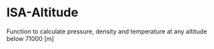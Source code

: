 # ISA-Altitude

Function to calculate pressure, density and temperature at any altitude below 71000 [m] 
